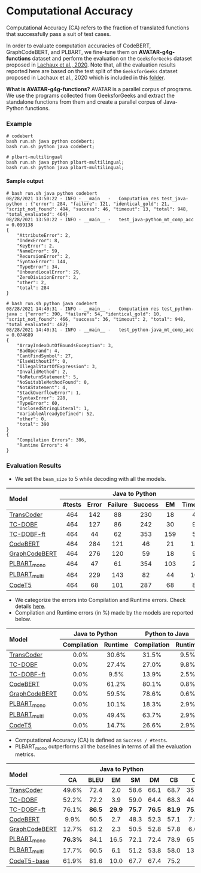 # Computational Accuracy

Computational Accuracy (CA) refers to the fraction of translated functions that successfully pass a suit of test cases.

In order to evaluate computation accuracies of CodeBERT, GraphCodeBERT, and PLBART, we fine-tune them on 
**AVATAR-g4g-functions** dataset and perform the evaluation on the `GeeksforGeeks` dataset proposed in 
[Lachaux et al., 2020](https://arxiv.org/pdf/2006.03511.pdf). Note that, all the evaluation results reported here are 
based on the test split of the `GeeksforGeeks` dataset proposed in Lachaux et al., 2020 which is included in this 
[folder](https://github.com/wasiahmad/AVATAR/tree/main/data/transcoder_test_gfg).

**What is AVATAR-g4g-functions?** AVATAR is a parallel corpus of programs. We use the programs collected from 
GeeksforGeeks and extract the standalone functions from them and create a parallel corpus of Java-Python functions.
 

### Example

```
# codebert
bash run.sh java python codebert;
bash run.sh python java codebert;

# plbart-multilingual
bash run.sh java python plbart-multilingual;
bash run.sh python java plbart-multilingual;
```

#### Sample output

```
# bash run.sh java python codebert
08/28/2021 13:50:22 - INFO - __main__ -   Computation res test_java-python : {"error": 284, "failure": 121, "identical_gold": 21, "script_not_found": 484, "success": 46, "timeout": 13, "total": 948, "total_evaluated": 464}
08/28/2021 13:50:22 - INFO - __main__ -   test_java-python_mt_comp_acc = 0.099138
{
    "AttributeError": 2,
    "IndexError": 8,
    "KeyError": 2,
    "NameError": 59,
    "RecursionError": 2,
    "SyntaxError": 144,
    "TypeError": 34,
    "UnboundLocalError": 29,
    "ZeroDivisionError": 2,
    "other": 2,
    "total": 284
}

# bash run.sh python java codebert
08/28/2021 14:40:31 - INFO - __main__ -   Computation res test_python-java : {"error": 390, "failure": 54, "identical_gold": 10, "script_not_found": 466, "success": 36, "timeout": 2, "total": 948, "total_evaluated": 482}
08/28/2021 14:40:31 - INFO - __main__ -   test_python-java_mt_comp_acc = 0.074689
{
    "ArrayIndexOutOfBoundsException": 3,
    "BadOperand": 4,
    "CantFindSymbol": 27,
    "ElseWithoutIf": 0,
    "IllegalStartOfExpression": 3,
    "InvalidMethod": 2,
    "NoReturnStatement": 5,
    "NoSuitableMethodFound": 0,
    "NotAStatement": 4,
    "StackOverflowError": 1,
    "SyntaxError": 228,
    "TypeError": 60,
    "UnclosedStringLiteral": 1,
    "VariableAlreadyDefined": 52,
    "other": 0,
    "total": 390
}
{
    "Compilation Errors": 386,
    "Runtime Errors": 4
}
```


### Evaluation Results

- We set the `beam_size` to 5 while decoding with all the models.

<table>
    <thead>
        <tr>
            <th rowspan=2 align ="left">Model</th>
            <th colspan=6 align ="center">Java to Python</th>
            <th colspan=6 align ="center">Python to Java</th>
        </tr>
        <tr>
            <th align ="center">#tests</th>
            <th align ="center">Error</th>
            <th align ="center">Failure</th>
            <th align ="center">Success</th>
            <th align ="center">EM</th>
            <th align ="center">Timeout</th>
            <th align ="center">#tests</th>
            <th align ="center">Error</th>
            <th align ="center">Failure</th>
            <th align ="center">Success</th>
            <th align ="center">EM</th>
            <th align ="center">Timeout</th>
        </tr>
    </thead>
    <tbody>
        <tr>
            <td><a href="https://arxiv.org/pdf/2006.03511.pdf" target="_blank">TransCoder</a></td>
            <td align ="center">464</td>
            <td align ="center">142</td>
            <td align ="center">88</td>
            <td align ="center">230</td>
            <td align ="center">18</td>
            <td align ="center">4</td>
            <td align ="center">482</td>
            <td align ="center">198</td>
            <td align ="center">107</td>
            <td align ="center">169</td>
            <td align ="center">4</td>
            <td align ="center">8</td>
        </tr>
        <tr>
            <td><a href="https://arxiv.org/pdf/2102.07492.pdf" target="_blank">TC-DOBF</a></td>
            <td align ="center">464</td>
            <td align ="center">127</td>
            <td align ="center">86</td>
            <td align ="center">242</td>
            <td align ="center">30</td>
            <td align ="center">9</td>
            <td align ="center">482</td>
            <td align ="center">177</td>
            <td align ="center">88</td>
            <td align ="center">212</td>
            <td align ="center">14</td>
            <td align ="center">5</td>
        </tr>
        <tr>
            <td><a href="https://arxiv.org/pdf/2102.07492.pdf" target="_blank">TC-DOBF-ft</a></td>
            <td align ="center">464</td>
            <td align ="center">44</td>
            <td align ="center">62</td>
            <td align ="center">353</td>
            <td align ="center">159</td>
            <td align ="center">5</td>
            <td align ="center">482</td>
            <td align ="center">79</td>
            <td align ="center">34</td>
            <td align ="center">364</td>
            <td align ="center">197</td>
            <td align ="center">5</td>
        </tr>
        <tr>
            <td><a href="https://arxiv.org/pdf/2002.08155.pdf" target="_blank">CodeBERT</a></td>
            <td align ="center">464</td>
            <td align ="center">284</td>
            <td align ="center">121</td>
            <td align ="center">46</td>
            <td align ="center">21</td>
            <td align ="center">13</td>
            <td align ="center">482</td>
            <td align ="center">390</td>
            <td align ="center">54</td>
            <td align ="center">36</td>
            <td align ="center">10</td>
            <td align ="center">2</td>
        </tr>
        <tr>
            <td><a href="https://arxiv.org/pdf/2009.08366.pdf" target="_blank">GraphCodeBERT</a></td>
            <td align ="center">464</td>
            <td align ="center">276</td>
            <td align ="center">120</td>
            <td align ="center">59</td>
            <td align ="center">18</td>
            <td align ="center">9</td>
            <td align ="center">482</td>
            <td align ="center">382</td>
            <td align ="center">63</td>
            <td align ="center">32</td>
            <td align ="center">9</td>
            <td align ="center">5</td>
        </tr>
        <tr>
            <td><a href="https://arxiv.org/pdf/2103.06333.pdf" target="_blank">PLBART<sub>mono</sub></a></td>
            <td align ="center">464</td>
            <td align ="center">47</td>
            <td align ="center">61</td>
            <td align ="center">354</td>
            <td align ="center">103</td>
            <td align ="center">2</td>
            <td align ="center">482</td>
            <td align ="center">102</td>
            <td align ="center">60</td>
            <td align ="center">317</td>
            <td align ="center">103</td>
            <td align ="center">3</td>
        </tr>
        <tr>
            <td><a href="https://arxiv.org/pdf/2103.06333.pdf" target="_blank">PLBART<sub>multi</sub></a></td>
            <td align ="center">464</td>
            <td align ="center">229</td>
            <td align ="center">143</td>
            <td align ="center">82</td>
            <td align ="center">44</td>
            <td align ="center">10</td>
            <td align ="center">482</td>
            <td align ="center">321</td>
            <td align ="center">93</td>
            <td align ="center">66</td>
            <td align ="center">36</td>
            <td align ="center">2</td>
        </tr>
        <tr>
            <td><a href="https://arxiv.org/pdf/2109.00859.pdf" target="_blank">CodeT5</a></td>
            <td align ="center">464</td>
            <td align ="center">68</td>
            <td align ="center">101</td>
            <td align ="center">287</td>
            <td align ="center">68</td>
            <td align ="center">8</td>
            <td align ="center">482</td>
            <td align ="center">143</td>
            <td align ="center">53</td>
            <td align ="center">283</td>
            <td align ="center">77</td>
            <td align ="center">3</td>
        </tr>
    </tbody>
</table>  

- We categorize the errors into Compilation and Runtime errors. Check details 
[here](https://github.com/wasiahmad/AVATAR/blob/main/evaluation/TransCoder/classify_errors.py).
- Compilation and Runtime errors (in %) made by the models are reported below.

<table>
    <thead>
        <tr>
            <th rowspan=2 align ="left">Model</th>
            <th colspan=2 align ="center">Java to Python</th>
            <th colspan=2 align ="center">Python to Java</th>
        </tr>
        <tr>
            <th align ="center">Compilation</th>
            <th align ="center">Runtime</th>
            <th align ="center">Compilation</th>
            <th align ="center">Runtime</th>
        </tr>
    </thead>
    <tbody>
        <tr>
            <td><a href="https://arxiv.org/pdf/2006.03511.pdf" target="_blank">TransCoder</a></td>
            <td align ="center">0.0%</td>
            <td align ="center">30.6%</td>
            <td align ="center">31.5%</td>
            <td align ="center">9.5%</td>
        </tr>
        <tr>
            <td><a href="https://arxiv.org/pdf/2102.07492.pdf" target="_blank">TC-DOBF</a></td>
            <td align ="center">0.0%</td>
            <td align ="center">27.4%</td>
            <td align ="center">27.0%</td>
            <td align ="center">9.8%</td>
        </tr>
        <tr>
            <td><a href="https://arxiv.org/pdf/2102.07492.pdf" target="_blank">TC-DOBF-ft</a></td>
            <td align ="center">0.0%</td>
            <td align ="center">9.5%</td>
            <td align ="center">13.9%</td>
            <td align ="center">2.5%</td>
        </tr>
        <tr>
            <td><a href="https://arxiv.org/pdf/2002.08155.pdf" target="_blank">CodeBERT</a></td>
            <td align ="center">0.0%</td>
            <td align ="center">61.2%</td>
            <td align ="center">80.1%</td>
            <td align ="center">0.8%</td>
        </tr>
        <tr>
            <td><a href="https://arxiv.org/pdf/2009.08366.pdf" target="_blank">GraphCodeBERT</a></td>
            <td align ="center">0.0%</td>
            <td align ="center">59.5%</td>
            <td align ="center">78.6%</td>
            <td align ="center">0.6%</td>
        </tr>
        <tr>
            <td><a href="https://arxiv.org/pdf/2103.06333.pdf" target="_blank">PLBART<sub>mono</sub></a></td>
            <td align ="center">0.0%</td>
            <td align ="center">10.1%</td>
            <td align ="center">18.3%</td>
            <td align ="center">2.9%</td>
        </tr>
        <tr>
            <td><a href="https://arxiv.org/pdf/2103.06333.pdf" target="_blank">PLBART<sub>multi</sub></a></td>
            <td align ="center">0.0%</td>
            <td align ="center">49.4%</td>
            <td align ="center">63.7%</td>
            <td align ="center">2.9%</td>
        </tr>
        <tr>
            <td><a href="https://arxiv.org/pdf/2109.00859.pdf" target="_blank">CodeT5</a></td>
            <td align ="center">0.0%</td>
            <td align ="center">14.7%</td>
            <td align ="center">26.6%</td>
            <td align ="center">2.9%</td>
        </tr>
    </tbody>
</table> 

- Computational Accuracy (CA) is defined as `Success / #tests`.
- PLBART<sub>mono</sub> outperforms all the baselines in terms of all the evaluation metrics.

<table>
    <thead>
        <tr>
            <th rowspan=2 align ="left">Model</th>
            <th colspan=6 align ="center">Java to Python</th>
            <th colspan=6 align ="center">Python to Java</th>
        </tr>
        <tr>
            <th align ="center">CA</th>
            <th align ="center">BLEU</th>
            <th align ="center">EM</th>
            <th align ="center">SM</th>
            <th align ="center">DM</th>
            <th align ="center">CB</th>
            <th align ="center">CA</th>
            <th align ="center">BLEU</th>
            <th align ="center">EM</th>
            <th align ="center">SM</th>
            <th align ="center">DM</th>
            <th align ="center">CB</th>
        </tr>
    </thead>
    <tbody>
        <tr>
            <td><a href="https://arxiv.org/pdf/2006.03511.pdf" target="_blank">TransCoder</a></td>
            <td align ="center">49.6%</td>
            <td align ="center">72.4</td>
            <td align ="center">2.0</td>
            <td align ="center">58.6</td>
            <td align ="center">66.1</td>
            <td align ="center">68.7</td>
            <td align ="center">35.1%</td>
            <td align ="center">65.3</td>
            <td align ="center">0.4</td>
            <td align ="center">72.7</td>
            <td align ="center">70.1</td>
            <td align ="center">70.7</td>
        </tr>
        <tr>
            <td><a href="https://arxiv.org/pdf/2102.07492.pdf" target="_blank">TC-DOBF</a></td>
            <td align ="center">52.2%</td>
            <td align ="center">72.2</td>
            <td align ="center">3.9</td>
            <td align ="center">59.0</td>
            <td align ="center">64.4</td>
            <td align ="center">68.3</td>
            <td align ="center">44.0%</td>
            <td align ="center">67.6</td>
            <td align ="center">1.8</td>
            <td align ="center">72.8</td>
            <td align ="center">68.4</td>
            <td align ="center">70.9</td>
        </tr>
        <tr>
            <td><a href="https://arxiv.org/pdf/2102.07492.pdf" target="_blank">TC-DOBF-ft</a></td>
            <td align ="center">76.1%</td>
            <td align ="center"><b>86.5</b></td>
            <td align ="center"><b>29.9</b></td>
            <td align ="center"><b>75.7</b></td>
            <td align ="center"><b>76.5</b></td>
            <td align ="center"><b>81.9</b></td>
            <td align ="center"><b>75.5%</b></td>
            <td align ="center"><b>86.6</b></td>
            <td align ="center"><b>34.5</b></td>
            <td align ="center"><b>85.1</b></td>
            <td align ="center"><b>77.6</b></td>
            <td align ="center"><b>84.0</b></td>
        </tr>
        <tr>
            <td><a href="https://arxiv.org/pdf/2002.08155.pdf" target="_blank">CodeBERT</a></td>
            <td align ="center">9.9%</td>
            <td align ="center">60.5</td>
            <td align ="center">2.7</td>
            <td align ="center">48.3</td>
            <td align ="center">52.3</td>
            <td align ="center">57.1</td>
            <td align ="center">7.5%</td>
            <td align ="center">57.0</td>
            <td align ="center">1.3</td>
            <td align ="center">59.3</td>
            <td align ="center">30.2</td>
            <td align ="center">51.0</td>
        </tr>
        <tr>
            <td><a href="https://arxiv.org/pdf/2009.08366.pdf" target="_blank">GraphCodeBERT</a></td>
            <td align ="center">12.7%</td>
            <td align ="center">61.2</td>
            <td align ="center">2.3</td>
            <td align ="center">50.5</td>
            <td align ="center">52.8</td>
            <td align ="center">57.8</td>
            <td align ="center">6.6%</td>
            <td align ="center">55.3</td>
            <td align ="center">1.2</td>
            <td align ="center">58.6</td>
            <td align ="center">31.7</td>
            <td align ="center">50.5</td>
        </tr>
        <tr>
            <td><a href="https://arxiv.org/pdf/2103.06333.pdf" target="_blank">PLBART<sub>mono</sub></a></td>
            <td align ="center"><b>76.3%</b></td>
            <td align ="center">84.1</td>
            <td align ="center">16.5</td>
            <td align ="center">72.1</td>
            <td align ="center">72.4</td>
            <td align ="center">78.9</td>
            <td align ="center">65.8%</td>
            <td align ="center">82.9</td>
            <td align ="center">14.5</td>
            <td align ="center">81.2</td>
            <td align ="center">73.2</td>
            <td align ="center">80.1</td>
        </tr>
        <tr>
            <td><a href="https://arxiv.org/pdf/2103.06333.pdf" target="_blank">PLBART<sub>multi</sub></a></td>
            <td align ="center">17.7%</td>
            <td align ="center">60.5</td>
            <td align ="center">6.1</td>
            <td align ="center">51.2</td>
            <td align ="center">53.8</td>
            <td align ="center">58.0</td>
            <td align ="center">13.7%</td>
            <td align ="center">59.4</td>
            <td align ="center">4.8</td>
            <td align ="center">63.1</td>
            <td align ="center">41.3</td>
            <td align ="center">55.9</td>
        </tr>
        <tr>
            <td><a href="https://arxiv.org/pdf/2109.00859.pdf" target="_blank">CodeT5-base</a></td>
            <td align ="center">61.9%</td>
            <td align ="center">81.6</td>
            <td align ="center">10.0</td>
            <td align ="center">67.7</td>
            <td align ="center">67.4</td>
            <td align ="center">75.2</td>
            <td align ="center">?</td>
            <td align ="center">81.9</td>
            <td align ="center">11.7</td>
            <td align ="center">79.7</td>
            <td align ="center">71.9</td>
            <td align ="center">78.9</td>
        </tr>
    </tbody>
</table> 
